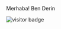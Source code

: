 Merhaba! Ben Derin




![visitor badge](https://visitor-badge.glitch.me/badge?page_id=jwenjian.visitor-badge&left_color=red&right_color=green&left_text=HelloVisitors)
